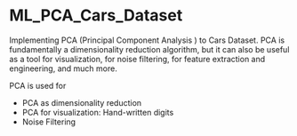 # ML_PCA_Cars_Dataset
Implementing PCA (Principal Component Analysis ) to Cars Dataset. PCA is fundamentally a dimensionality reduction algorithm, but it can also be useful as a tool for visualization, for noise filtering, for feature extraction and engineering, and much more.

PCA is used for 
- PCA as dimensionality reduction
- PCA for visualization: Hand-written digits
- Noise Filtering
